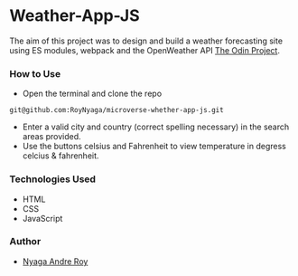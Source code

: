 # Weather-App-JS

The aim of this project was to design and build a weather forecasting site using ES modules, webpack and the OpenWeather API [The Odin Project](https://www.theodinproject.com/courses/javascript/lessons/weather-app).

### How to Use

* Open the terminal and clone the repo 
```
git@github.com:RoyNyaga/microverse-whether-app-js.git
```
* Enter a valid city and country (correct spelling necessary) in the search areas provided.
* Use the buttons celsius and Fahrenheit to view temperature in degress celcius & fahrenheit.

### Technologies Used
* HTML
* CSS
* JavaScript

### Author
* [Nyaga Andre Roy](https://github.com/RoyNyaga/)